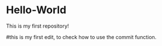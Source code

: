 # Hello-World
This is my first repository!

#this is my first edit, to check how to use the commit function.

